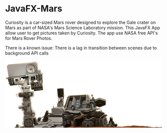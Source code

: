 # JavaFX-Mars

Curiosity is a car-sized Mars rover designed to explore the Gale crater on Mars as part of NASA's Mars Science Laboratory mission. 
This JavaFX App allow user to get pictures taken by Curiosity. The app use NASA free API's for Mars Rover Photos.

There is a known issue:
There is a lag in transition between scenes due to background API calls


![](src/img/curiosity-rover.png)


